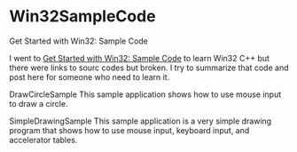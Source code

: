 # Win32SampleCode
Get Started with Win32: Sample Code

I went to [Get Started with Win32: Sample Code](https://docs.microsoft.com/en-us/windows/desktop/learnwin32/learn-to-program-for-windows--sample-code) to learn Win32 C++ but there were links to sourc codes but broken. I try to summarize that code and post here for someone who need to learn it.

DrawCircleSample
This sample application shows how to use mouse input to draw a circle.

SimpleDrawingSample
This sample application is a very simple drawing program that shows how to use mouse input, keyboard input, and accelerator tables.
